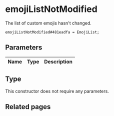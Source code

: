 # emojiListNotModified
The list of custom emojis hasn't changed.

```
emojiListNotModified#481eadfa = EmojiList;
```

## Parameters
| Name | Type | Description |
| ---- | :----: | ----------- |


## Type
This constructor does not require any parameters.

## Related pages
